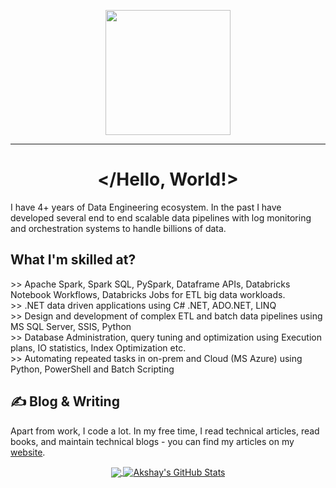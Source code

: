 <html>
<p align="center">
<img src="https://github.com/thompsonemerson/thompsonemerson/raw/master/cover-thompson.png" height="200"/>
</p>
<hr>
<h1 align="center"> &lt;/Hello, World!&gt;</h1> 
I have 4+ years of Data Engineering ecosystem. In the past I have developed several end to end scalable data pipelines with log monitoring and orchestration systems to handle billions of data.
  
<h2>What I'm skilled at?</h2>
>> Apache Spark, Spark SQL, PySpark, Dataframe APIs, Databricks Notebook Workflows, Databricks Jobs for ETL big data workloads. <br>
>> .NET data driven applications using C# .NET, ADO.NET, LINQ <br>
>> Design and development of complex ETL and batch data pipelines using MS SQL Server, SSIS, Python <br>
>> Database Administration, query tuning and optimization using Execution plans, IO statistics, Index Optimization etc. <br>
>> Automating repeated tasks in on-prem and Cloud (MS Azure) using Python, PowerShell and Batch Scripting
  

## &#x270d; Blog & Writing

Apart from work, I code a lot. In my free time, I read technical articles, read books, and maintain technical blogs - you can find my articles on my [website](https://aks-vijay.github.io/).


<p align = "center">
<a href="https://github.com/aks-vijay/aks-vijay">
  <img align="center" src="https://github-readme-stats.vercel.app/api/top-langs/?username=aks-vijay&hide=jupyter%20notebook,CSS, SCSS,HTML,tex&title_color=ffffff&text_color=c9cacc&icon_color=2bbc8a&bg_color=1d1f21&langs_count=3" />
</a>
<a href="https://github.com/aks-vijay/aks-vijay">
  <img align="center" src="https://github-readme-stats.vercel.app/api?username=aks-vijay&show_icons=true&line_height=27&count_private=true&title_color=ffffff&text_color=c9cacc&icon_color=2bbc8a&bg_color=1d1f21" alt="Akshay's GitHub Stats" />
</a>
</p>
</p>
</html>
